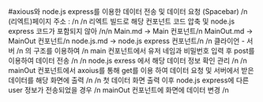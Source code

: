 #axious와 node.js express를 이용한 데이터 전송 및 데이터 요청 (Spacebar)
/n
(리엑트)페이지 주소 : /n
/n
리엑트 빌드로 해당 컨포넌트 코드 압축 및 node.js express 코드가 포함되지 않아 /n/n
Main.md -> Main 컨포넌트/n
MainOut.md -> MainOut 컨포넌트/n
node.js.md -> node.js express 컨포넌트/n
/n
클라이언 - 서버 /n 의 구조를 이용하여 /n
main 컨포넌트에서 유저 네임과 비밀번호 입력 후 post를 이용하여 데이터 전송 /n
/n
node.js exress 에서 해당 데이터 정보 확인 관리 /n
/n
mainOut 컨포넌트에서 axoius를 통해 get를 이용 하여 데이터 요청 및 서버에서 받은 데이터를 해당 화면에 출력 /n
/n
첫 데이터 화면 출력 이후 node.js express에 다른 user 정보가 전송되었을 경우 /n
mainOut 컨포넌트에 화면에 데이터 변경  /n



